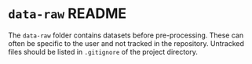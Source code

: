 # `data-raw` README

The `data-raw` folder contains datasets before pre-processing. These can often be
specific to the user and not tracked in the repository. Untracked files should be
listed in `.gitignore` of the project directory.

